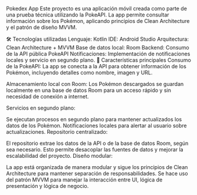 Pokedex App
Este proyecto es una aplicación móvil creada como parte de una prueba técnica utilizando la PokeAPI. La app permite consultar información sobre los Pokémon, aplicando principios de Clean Architecture y el patrón de diseño MVVM.

🛠️ Tecnologías utilizadas
Lenguaje: Kotlin
IDE: Android Studio
Arquitectura: Clean Architecture + MVVM
Base de datos local: Room
Backend: Consumo de la API pública PokeAPI
Notificaciones: Implementación de notificaciones locales y servicio en segundo plano.
🌟 Características principales
Consumo de la PokeAPI:
La app se conecta a la API para obtener información de los Pokémon, incluyendo detalles como nombre, imagen y URL.

Almacenamiento local con Room:
Los Pokémon descargados se guardan localmente en una base de datos Room para un acceso rápido y sin necesidad de conexión a internet.

Servicios en segundo plano:

Se ejecutan procesos en segundo plano para mantener actualizados los datos de los Pokémon.
Notificaciones locales para alertar al usuario sobre actualizaciones.
Repositorio centralizado:

El repositorio extrae los datos de la API o de la base de datos Room, según sea necesario.
Esto permite desacoplar las fuentes de datos y mejorar la escalabilidad del proyecto.
Diseño modular:

La app está organizada de manera modular y sigue los principios de Clean Architecture para mantener separación de responsabilidades.
Se hace uso del patrón MVVM para manejar la interacción entre UI, lógica de presentación y lógica de negocio.
